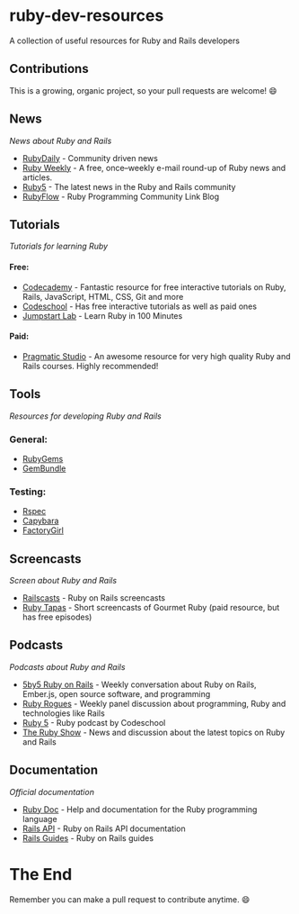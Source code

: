 # ruby-dev-resources
A collection of useful resources for Ruby and Rails developers

## Contributions
This is a growing, organic project, so your pull requests are welcome! :smile:


## News

*News about Ruby and Rails*

  * [RubyDaily](http://rubydaily.org) - Community driven news
  * [Ruby Weekly](http://rubyweekly.com/) - A free, once–weekly e-mail round-up of Ruby news and articles.
  * [Ruby5](https://ruby5.codeschool.com/) - The latest news in the Ruby and Rails community
  * [RubyFlow](http://www.rubyflow.com) - Ruby Programming Community Link Blog


## Tutorials

*Tutorials for learning Ruby*
#### Free:
  * [Codecademy](https://codecademy.com) - Fantastic resource for free interactive tutorials on Ruby, Rails, JavaScript, HTML, CSS, Git and more
  * [Codeschool](https://codeschool.com) - Has free interactive tutorials as well as paid ones
  * [Jumpstart Lab](http://tutorials.jumpstartlab.com/projects/ruby_in_100_minutes.html) - Learn Ruby in 100 Minutes

#### Paid:
  * [Pragmatic Studio](https://pragmaticstudio.com) - An awesome resource for very high quality Ruby and Rails courses. Highly recommended!


## Tools

*Resources for developing Ruby and Rails*
### General:
  * [RubyGems](https://rubygems.org/)
  * [GemBundle](http://www.gembundle.com)

### Testing:
* [Rspec](https://github.com/rspec/rspec-core)
* [Capybara](https://github.com/jnicklas/capybara)
* [FactoryGirl](https://github.com/thoughtbot/factory_girl)


## Screencasts

*Screen about Ruby and Rails*

  * [Railscasts](http://railscasts.com/) - Ruby on Rails screencasts
  * [Ruby Tapas](http://rubytapas.com/) - Short screencasts of Gourmet Ruby (paid resource, but has free episodes)

## Podcasts

*Podcasts about Ruby and Rails*

  * [5by5 Ruby on Rails](http://5by5.tv/rubyonrails) - Weekly conversation about Ruby on Rails, Ember.js, open source software, and programming
  * [Ruby Rogues](https://devchat.tv/ruby-rogues/) - Weekly panel discussion about programming, Ruby and technologies like Rails
  * [Ruby 5](https://ruby5.codeschool.com/episodes) - Ruby podcast by Codeschool 
  * [The Ruby Show](http://rubyshow.com/) - News and discussion about the latest topics on Ruby and Rails


## Documentation

*Official documentation*

  * [Ruby Doc](http://ruby-doc.org/) - Help and documentation for the Ruby programming language
  * [Rails API](http://api.rubyonrails.org/) - Ruby on Rails API documentation
  * [Rails Guides](http://guides.rubyonrails.org/) - Ruby on Rails guides


# The End
Remember you can make a pull request to contribute anytime. :smile:
